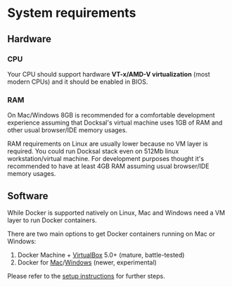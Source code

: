 # System requirements

## Hardware

### CPU

Your CPU should support hardware **VT-x/AMD-V virtualization** (most modern CPUs) and it should be enabled in BIOS.

### RAM

On Mac/Windows 8GB is recommended for a comfortable development experience assuming that Docksal's virtual machine uses 1GB of RAM and other usual browser/IDE memory usages.  

RAM requirements on Linux are usually lower because no VM layer is required. You could run Docksal stack even on 512Mb linux workstation/virtual machine. For development purposes thought it's recommended to have at least 4GB RAM assuming usual browser/IDE memory usages.

## Software

While Docker is supported natively on Linux, Mac and Windows need a VM layer to run Docker containers.

There are two main options to get Docker containers running on Mac or Windows:

1) Docker Machine + [VirtualBox](https://www.virtualbox.org) 5.0+ (mature, battle-tested)  
2) Docker for [Mac](https://docs.docker.com/docker-for-mac)/[Windows](https://docs.docker.com/docker-for-windows) (newer, experimental)

Please refer to the [setup instructions](env-setup.md#setup) for further steps.
